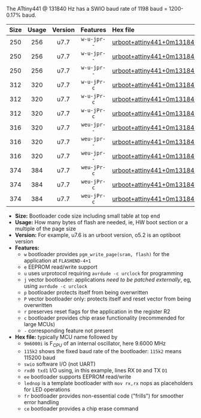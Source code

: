The ATtiny441 @ 131840 Hz has a SWIO baud rate of 1198 baud = 1200-0.17% baud.

|Size|Usage|Version|Features|Hex file|
|:-:|:-:|:-:|:-:|:--|
|250|256|u7.7|`w-u-jpr--`|[urboot+attiny441+0m131840i++++1k2_swio_rxa2_txa1_lednop.hex](https://raw.githubusercontent.com/stefanrueger/urboot.hex/main/mcus/attiny441/internal_oscillator/fint+0m131840_Hz/br++++1k2_bps/urboot+attiny441+0m131840i++++1k2_swio_rxa2_txa1_lednop.hex)|
|250|256|u7.7|`w-u-jpr--`|[urboot+attiny441+0m131840i++++1k2_swio_rxa4_txa5_lednop.hex](https://raw.githubusercontent.com/stefanrueger/urboot.hex/main/mcus/attiny441/internal_oscillator/fint+0m131840_Hz/br++++1k2_bps/urboot+attiny441+0m131840i++++1k2_swio_rxa4_txa5_lednop.hex)|
|250|256|u7.7|`w-u-jpr--`|[urboot+attiny441+0m131840i++++1k2_swio_rxb2_txa7_lednop.hex](https://raw.githubusercontent.com/stefanrueger/urboot.hex/main/mcus/attiny441/internal_oscillator/fint+0m131840_Hz/br++++1k2_bps/urboot+attiny441+0m131840i++++1k2_swio_rxb2_txa7_lednop.hex)|
|312|320|u7.7|`w-u-jPr-c`|[urboot+attiny441+0m131840i++++1k2_swio_rxa2_txa1_lednop_fr_ce.hex](https://raw.githubusercontent.com/stefanrueger/urboot.hex/main/mcus/attiny441/internal_oscillator/fint+0m131840_Hz/br++++1k2_bps/urboot+attiny441+0m131840i++++1k2_swio_rxa2_txa1_lednop_fr_ce.hex)|
|312|320|u7.7|`w-u-jPr-c`|[urboot+attiny441+0m131840i++++1k2_swio_rxa4_txa5_lednop_fr_ce.hex](https://raw.githubusercontent.com/stefanrueger/urboot.hex/main/mcus/attiny441/internal_oscillator/fint+0m131840_Hz/br++++1k2_bps/urboot+attiny441+0m131840i++++1k2_swio_rxa4_txa5_lednop_fr_ce.hex)|
|312|320|u7.7|`w-u-jPr-c`|[urboot+attiny441+0m131840i++++1k2_swio_rxb2_txa7_lednop_fr_ce.hex](https://raw.githubusercontent.com/stefanrueger/urboot.hex/main/mcus/attiny441/internal_oscillator/fint+0m131840_Hz/br++++1k2_bps/urboot+attiny441+0m131840i++++1k2_swio_rxb2_txa7_lednop_fr_ce.hex)|
|316|320|u7.7|`weu-jpr--`|[urboot+attiny441+0m131840i++++1k2_swio_rxa2_txa1_ee_lednop.hex](https://raw.githubusercontent.com/stefanrueger/urboot.hex/main/mcus/attiny441/internal_oscillator/fint+0m131840_Hz/br++++1k2_bps/urboot+attiny441+0m131840i++++1k2_swio_rxa2_txa1_ee_lednop.hex)|
|316|320|u7.7|`weu-jpr--`|[urboot+attiny441+0m131840i++++1k2_swio_rxa4_txa5_ee_lednop.hex](https://raw.githubusercontent.com/stefanrueger/urboot.hex/main/mcus/attiny441/internal_oscillator/fint+0m131840_Hz/br++++1k2_bps/urboot+attiny441+0m131840i++++1k2_swio_rxa4_txa5_ee_lednop.hex)|
|316|320|u7.7|`weu-jpr--`|[urboot+attiny441+0m131840i++++1k2_swio_rxb2_txa7_ee_lednop.hex](https://raw.githubusercontent.com/stefanrueger/urboot.hex/main/mcus/attiny441/internal_oscillator/fint+0m131840_Hz/br++++1k2_bps/urboot+attiny441+0m131840i++++1k2_swio_rxb2_txa7_ee_lednop.hex)|
|374|384|u7.7|`weu-jPr-c`|[urboot+attiny441+0m131840i++++1k2_swio_rxa2_txa1_ee_lednop_fr_ce.hex](https://raw.githubusercontent.com/stefanrueger/urboot.hex/main/mcus/attiny441/internal_oscillator/fint+0m131840_Hz/br++++1k2_bps/urboot+attiny441+0m131840i++++1k2_swio_rxa2_txa1_ee_lednop_fr_ce.hex)|
|374|384|u7.7|`weu-jPr-c`|[urboot+attiny441+0m131840i++++1k2_swio_rxa4_txa5_ee_lednop_fr_ce.hex](https://raw.githubusercontent.com/stefanrueger/urboot.hex/main/mcus/attiny441/internal_oscillator/fint+0m131840_Hz/br++++1k2_bps/urboot+attiny441+0m131840i++++1k2_swio_rxa4_txa5_ee_lednop_fr_ce.hex)|
|374|384|u7.7|`weu-jPr-c`|[urboot+attiny441+0m131840i++++1k2_swio_rxb2_txa7_ee_lednop_fr_ce.hex](https://raw.githubusercontent.com/stefanrueger/urboot.hex/main/mcus/attiny441/internal_oscillator/fint+0m131840_Hz/br++++1k2_bps/urboot+attiny441+0m131840i++++1k2_swio_rxb2_txa7_ee_lednop_fr_ce.hex)|

- **Size:** Bootloader code size including small table at top end
- **Usage:** How many bytes of flash are needed, ie, HW boot section or a multiple of the page size
- **Version:** For example, u7.6 is an urboot version, o5.2 is an optiboot version
- **Features:**
  + `w` bootloader provides `pgm_write_page(sram, flash)` for the application at `FLASHEND-4+1`
  + `e` EEPROM read/write support
  + `u` uses urprotocol requiring `avrdude -c urclock` for programming
  + `j` vector bootloader: applications *need to be patched externally*, eg, using `avrdude -c urclock`
  + `p` bootloader protects itself from being overwritten
  + `P` vector bootloader only: protects itself and reset vector from being overwritten
  + `r` preserves reset flags for the application in the register R2
  + `c` bootloader provides chip erase functionality (recommended for large MCUs)
  + `-` corresponding feature not present
- **Hex file:** typically MCU name followed by
  + `9m6000i` is F<sub>CPU</sub> of an internal oscillator, here 9.6000 MHz
  + `115k2` shows the fixed baud rate of the bootloader: `115k2` means 115200 baud
  + `swio` software I/O (not UART)
  + `rxd0 txd1` I/O using, in this example, lines RX `D0` and TX `D1`
  + `ee` bootloader supports EEPROM read/write
  + `lednop` is a template bootloader with `mov rx,rx` nops as placeholders for LED operations
  + `fr` bootloader provides non-essential code ("frills") for smoother error handling
  + `ce` bootloader provides a chip erase command
